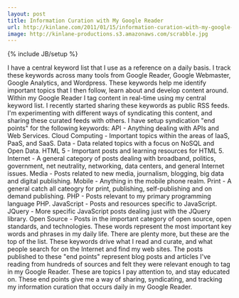 ```yaml
---
layout: post
title: Information Curation with My Google Reader
url: http://kinlane.com/2011/01/15/information-curation-with-my-google-reader/
image: http://kinlane-productions.s3.amazonaws.com/scrabble.jpg
---
```

{% include JB/setup %}
<p>
     I have a central keyword list that I use as a reference on a daily basis. I track these keywords across many tools from Google Reader, Google Webmaster, Google Analytics, and Wordpress. These keywords help me identify important topics that I then follow, learn about and develop content around. Within my Google Reader I tag content in real-time using my central keyword list. I recently started sharing these keywords as public RSS feeds. I'm experimenting with different ways of syndicating this content, and sharing these curated feeds with others. I have setup syndication "end points" for the following keywords: API - Anything dealing with APIs and Web Services. Cloud Computing - Important topics within the areas of IaaS, PaaS, and SaaS. Data - Data related topics with a focus on NoSQL and Open Data. HTML 5 - Important posts and learning resources for HTML 5. Internet - A general category of posts dealing with broadband, politics, government, net neutrality, networking, data centers, and general Internet issues. Media - Posts related to new media, journalism, blogging, big data and digital publishing. Mobile - Anything in the mobile phone realm. Print - A general catch all cateogry for print, publishing, self-publishing and on demand publishing. PHP - Posts relevant to my primary programming language PHP. JavaScript - Posts and resources specific to JavaScript. JQuery - More specific JavaScript posts dealing just with the JQuery library. Open Source - Posts in the important category of open source, open standards, and technologies. These words represent the most important key words and phrases in my daily life. There are plenty more, but these are the top of the list. These keywords drive what I read and curate, and what people search for on the Internet and find my web sites. The posts published to these "end points" represent blog posts and articles I've reading from hundreds of sources and felt they were relevant enough to tag in my Google Reader. These are topics I pay attention to, and stay educated on. These end points give me a way of sharing, syndicating, and tracking my information curation that occurs daily in my Google Reader.
</p>